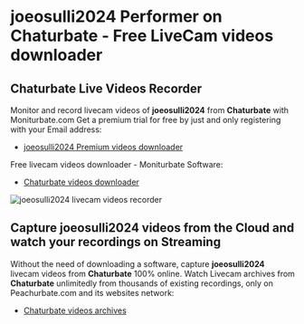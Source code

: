 # joeosulli2024 Performer on Chaturbate - Free LiveCam videos downloader

## Chaturbate Live Videos Recorder

Monitor and record livecam videos of **joeosulli2024** from **Chaturbate** with Moniturbate.com
Get a premium trial for free by just and only registering with your Email address:
* [joeosulli2024 Premium videos downloader](https://moniturbate.com/request-demo-licence-key.html)

Free livecam videos downloader - Moniturbate Software:
* [Chaturbate videos downloader](https://moniturbate.com/moniturbate-download-software.html)

![joeosulli2024 livecam videos recorder](https://peachurnet.com/templates/moniturbate-software.png)


## Capture joeosulli2024 videos from the Cloud and watch your recordings on Streaming

Without the need of downloading a software, capture **joeosulli2024** livecam videos from **Chaturbate** 100% online.
Watch Livecam archives from **Chaturbate** unlimitedly from thousands of existing recordings, only on Peachurbate.com and its websites network:
* [Chaturbate videos archives](https://peachurnet.com/)